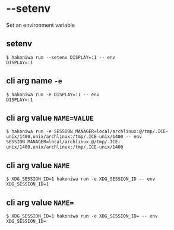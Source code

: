 # --setenv

Set an environment variable

## setenv

```console
$ hakoniwa run --setenv DISPLAY=:1 -- env
DISPLAY=:1

```

## cli arg name `-e`

```console
$ hakoniwa run -e DISPLAY=:1 -- env
DISPLAY=:1

```

## cli arg value `NAME=VALUE`

```console
$ hakoniwa run -e SESSION_MANAGER=local/archlinux:@/tmp/.ICE-unix/1400,unix/archlinux:/tmp/.ICE-unix/1400 -- env
SESSION_MANAGER=local/archlinux:@/tmp/.ICE-unix/1400,unix/archlinux:/tmp/.ICE-unix/1400

```

## cli arg value `NAME`

```console
$ XDG_SESSION_ID=1 hakoniwa run -e XDG_SESSION_ID -- env
XDG_SESSION_ID=1

```

## cli arg value `NAME=`

```console
$ XDG_SESSION_ID=1 hakoniwa run -e XDG_SESSION_ID= -- env
XDG_SESSION_ID=

```
